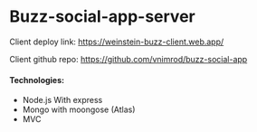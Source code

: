 # Buzz-social-app-server

Client deploy link: https://weinstein-buzz-client.web.app/

Client github repo: https://github.com/vnimrod/buzz-social-app

#### Technologies:
- Node.js With express
- Mongo with moongose (Atlas)
- MVC

